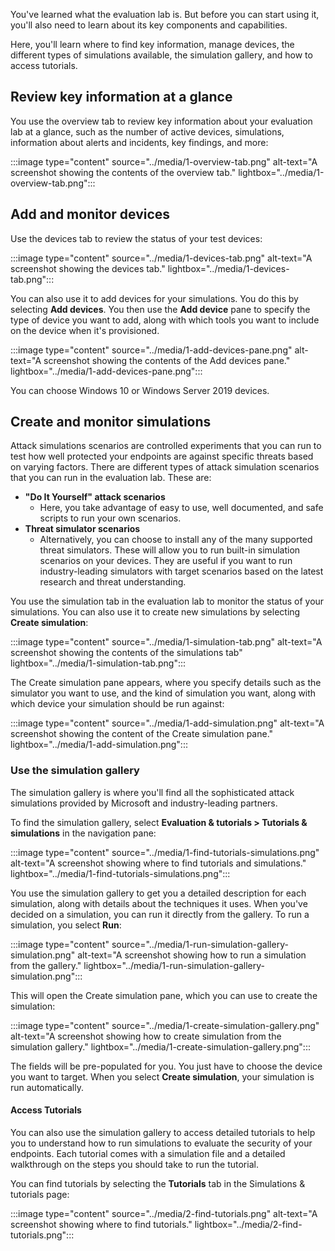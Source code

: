 You've learned what the evaluation lab is. But before you can start using it, you'll also need to learn about its key components and capabilities.

Here, you'll learn where to find key information, manage devices, the different types of simulations available, the simulation gallery, and how to access tutorials.

## Review key information at a glance

You use the overview tab to review key information about your evaluation lab at a glance, such as the number of active devices, simulations, information about alerts and incidents, key findings, and more:

:::image type="content" source="../media/1-overview-tab.png" alt-text="A screenshot showing the contents of the overview tab." lightbox="../media/1-overview-tab.png":::

## Add and monitor devices

Use the devices tab to review the status of your test devices:

  :::image type="content" source="../media/1-devices-tab.png" alt-text="A screenshot showing the devices tab." lightbox="../media/1-devices-tab.png":::

  You can also use it to add devices for your simulations. You do this by selecting **Add devices**. You then use the **Add device** pane to specify the type of device you want to add, along with which tools you want to include on the device when it's provisioned.

  :::image type="content" source="../media/1-add-devices-pane.png" alt-text="A screenshot showing the contents of the Add devices pane." lightbox="../media/1-add-devices-pane.png":::

  You can choose Windows 10 or Windows Server 2019 devices.

## Create and monitor simulations

Attack simulations scenarios are controlled experiments that you can run to test how well protected your endpoints are against specific threats based on varying factors. There are different types of attack simulation scenarios that you can run in the evaluation lab. These are:

- **"Do It Yourself" attack scenarios**
  - Here, you take advantage of easy to use, well documented, and safe scripts to run your own scenarios.
- **Threat simulator scenarios**
  - Alternatively, you can choose to install any of the many supported threat simulators. These will allow you to run built-in simulation scenarios on your devices. They are useful if you want to run industry-leading simulators with target scenarios based on the latest research and threat understanding.

You use the simulation tab in the evaluation lab to monitor the status of your simulations. You can also use it to create new simulations by selecting **Create simulation**:

  :::image type="content" source="../media/1-simulation-tab.png" alt-text="A screenshot showing the contents of the simulations tab" lightbox="../media/1-simulation-tab.png":::

The Create simulation pane appears, where you specify details such as the simulator you want to use, and the kind of simulation you want, along with which device your simulation should be run against:

  :::image type="content" source="../media/1-add-simulation.png" alt-text="A screenshot showing the content of the Create simulation pane." lightbox="../media/1-add-simulation.png":::

### Use the simulation gallery

The simulation gallery is where you'll find all the sophisticated attack simulations provided by Microsoft and industry-leading partners.

To find the simulation gallery, select **Evaluation & tutorials > Tutorials & simulations** in the navigation pane:

:::image type="content" source="../media/1-find-tutorials-simulations.png" alt-text="A screenshot showing where to find tutorials and simulations." lightbox="../media/1-find-tutorials-simulations.png":::

You use the simulation gallery to get you a detailed description for each simulation, along with details about the techniques it uses. When you've decided on a simulation, you can run it directly from the gallery. To run a simulation, you select **Run**:

:::image type="content" source="../media/1-run-simulation-gallery-simulation.png" alt-text="A screenshot showing how to run a simulation from the gallery." lightbox="../media/1-run-simulation-gallery-simulation.png":::

This will open the Create simulation pane, which you can use to create the simulation:

:::image type="content" source="../media/1-create-simulation-gallery.png" alt-text="A screenshot showing how to create simulation from the simulation gallery." lightbox="../media/1-create-simulation-gallery.png":::

The fields will be pre-populated for you. You just have to choose the device you want to target. When you select **Create simulation**, your simulation is run automatically.

#### Access Tutorials

You can also use the simulation gallery to access detailed tutorials to help you to understand how to run simulations to evaluate the security of your endpoints. Each tutorial comes with a simulation file and a detailed walkthrough on the steps you should take to run the tutorial.

You can find tutorials by selecting the **Tutorials** tab in the Simulations & tutorials page:

:::image type="content" source="../media/2-find-tutorials.png" alt-text="A screenshot showing where to find tutorials." lightbox="../media/2-find-tutorials.png":::
